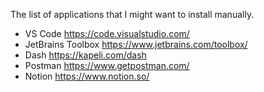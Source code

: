 The list of applications that I might want to install manually.

- VS Code https://code.visualstudio.com/
- JetBrains Toolbox https://www.jetbrains.com/toolbox/
- Dash https://kapeli.com/dash
- Postman https://www.getpostman.com/
- Notion https://www.notion.so/

